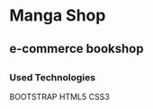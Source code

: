 <h1>Manga Shop</h1>
<h2>e-commerce bookshop<h2>
<h3>Used Technologies</h3>
<p>BOOTSTRAP HTML5 CSS3</p>
<img src="/images/mangaShopgif.gif" alt="">
